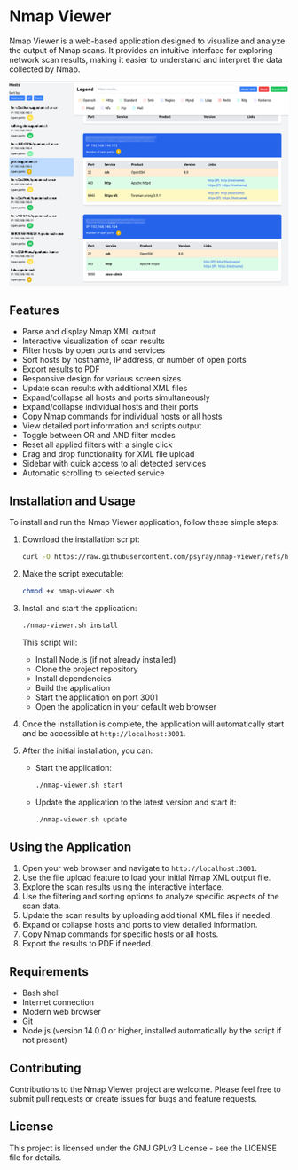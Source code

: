 # Nmap Viewer

Nmap Viewer is a web-based application designed to visualize and analyze the output of Nmap scans. It provides an intuitive interface for exploring network scan results, making it easier to understand and interpret the data collected by Nmap.

<img src=".github/images/nmap-viewer.png">

## Features

- Parse and display Nmap XML output
- Interactive visualization of scan results
- Filter hosts by open ports and services
- Sort hosts by hostname, IP address, or number of open ports
- Export results to PDF
- Responsive design for various screen sizes
- Update scan results with additional XML files
- Expand/collapse all hosts and ports simultaneously
- Expand/collapse individual hosts and their ports
- Copy Nmap commands for individual hosts or all hosts
- View detailed port information and scripts output
- Toggle between OR and AND filter modes
- Reset all applied filters with a single click
- Drag and drop functionality for XML file upload
- Sidebar with quick access to all detected services
- Automatic scrolling to selected service

## Installation and Usage

To install and run the Nmap Viewer application, follow these simple steps:

1. Download the installation script:

   ```bash
   curl -O https://raw.githubusercontent.com/psyray/nmap-viewer/refs/heads/master/nmap-viewer.sh
   ```

2. Make the script executable:

   ```bash
   chmod +x nmap-viewer.sh
   ```

3. Install and start the application:

   ```bash
   ./nmap-viewer.sh install
   ```

   This script will:
   - Install Node.js (if not already installed)
   - Clone the project repository
   - Install dependencies
   - Build the application
   - Start the application on port 3001
   - Open the application in your default web browser

4. Once the installation is complete, the application will automatically start and be accessible at `http://localhost:3001`.

5. After the initial installation, you can:
   - Start the application:
     ```bash
     ./nmap-viewer.sh start
     ```
   - Update the application to the latest version and start it:
     ```bash
     ./nmap-viewer.sh update
     ```

## Using the Application

1. Open your web browser and navigate to `http://localhost:3001`.
2. Use the file upload feature to load your initial Nmap XML output file.
3. Explore the scan results using the interactive interface.
4. Use the filtering and sorting options to analyze specific aspects of the scan data.
5. Update the scan results by uploading additional XML files if needed.
6. Expand or collapse hosts and ports to view detailed information.
7. Copy Nmap commands for specific hosts or all hosts.
8. Export the results to PDF if needed.

## Requirements

- Bash shell
- Internet connection
- Modern web browser
- Git
- Node.js (version 14.0.0 or higher, installed automatically by the script if not present)

## Contributing

Contributions to the Nmap Viewer project are welcome. Please feel free to submit pull requests or create issues for bugs and feature requests.

## License

This project is licensed under the GNU GPLv3 License - see the LICENSE file for details.
